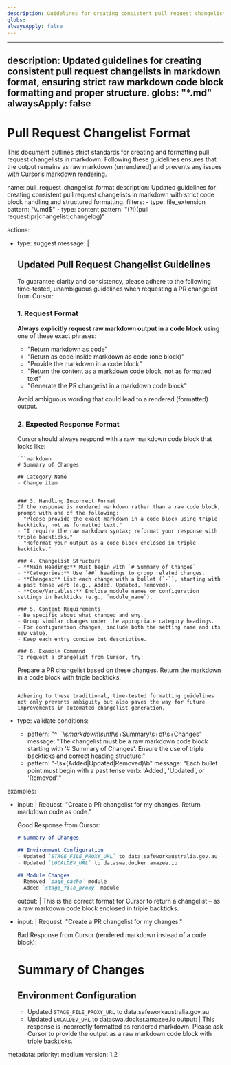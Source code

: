 ```yaml
---
description: Guidelines for creating consistent pull request changelists in markdown format with proper code block formatting
globs: 
alwaysApply: false
---
```

---
description: Updated guidelines for creating consistent pull request changelists in markdown format, ensuring strict raw markdown code block formatting and proper structure.
globs: "*.md"
alwaysApply: false
---
# Pull Request Changelist Format

This document outlines strict standards for creating and formatting pull request changelists in markdown. Following these guidelines ensures that the output remains as raw markdown (unrendered) and prevents any issues with Cursor’s markdown rendering.

<rule>
name: pull_request_changelist_format
description: Updated guidelines for creating consistent pull request changelists in markdown with strict code block handling and structured formatting.
filters:
  - type: file_extension
    pattern: "\\.md$"
  - type: content
    pattern: "(?i)(pull request|pr|changelist|changelog)"

actions:
  - type: suggest
    message: |
      ## Updated Pull Request Changelist Guidelines

      To guarantee clarity and consistency, please adhere to the following time-tested, unambiguous guidelines when requesting a PR changelist from Cursor:

      ### 1. Request Format
      **Always explicitly request raw markdown output in a code block** using one of these exact phrases:
      - "Return markdown as code"
      - "Return as code inside markdown as code (one block)"
      - "Provide the markdown in a code block"
      - "Return the content as a markdown code block, not as formatted text"
      - "Generate the PR changelist in a markdown code block"

      Avoid ambiguous wording that could lead to a rendered (formatted) output.

      ### 2. Expected Response Format
      Cursor should always respond with a raw markdown code block that looks like:
      ```
      ```markdown
      # Summary of Changes

      ## Category Name
      - Change item
      ```
      ```

      ### 3. Handling Incorrect Format
      If the response is rendered markdown rather than a raw code block, prompt with one of the following:
      - "Please provide the exact markdown in a code block using triple backticks, not as formatted text."
      - "I require the raw markdown syntax; reformat your response with triple backticks."
      - "Reformat your output as a code block enclosed in triple backticks."

      ### 4. Changelist Structure
      - **Main Heading:** Must begin with `# Summary of Changes`
      - **Categories:** Use `##` headings to group related changes.
      - **Changes:** List each change with a bullet (`-`), starting with a past tense verb (e.g., Added, Updated, Removed).
      - **Code/Variables:** Enclose module names or configuration settings in backticks (e.g., `module_name`).

      ### 5. Content Requirements
      - Be specific about what changed and why.
      - Group similar changes under the appropriate category headings.
      - For configuration changes, include both the setting name and its new value.
      - Keep each entry concise but descriptive.

      ### 6. Example Command
      To request a changelist from Cursor, try:
      ```
      Prepare a PR changelist based on these changes. Return the markdown in a code block with triple backticks.
      ```

      Adhering to these traditional, time-tested formatting guidelines not only prevents ambiguity but also paves the way for future improvements in automated changelist generation.
      
  - type: validate
    conditions:
      - pattern: "^```\\s*markdown\\s*\\n#\\s+Summary\\s+of\\s+Changes"
        message: "The changelist must be a raw markdown code block starting with '# Summary of Changes'. Ensure the use of triple backticks and correct heading structure."
      - pattern: "-\\s+(Added|Updated|Removed)\\b"
        message: "Each bullet point must begin with a past tense verb: 'Added', 'Updated', or 'Removed'."
      
examples:
  - input: |
      Request: "Create a PR changelist for my changes. Return markdown code as code."
      
      Good Response from Cursor:
      ```markdown
      # Summary of Changes

      ## Environment Configuration
      - Updated `STAGE_FILE_PROXY_URL` to data.safeworkaustralia.gov.au
      - Updated `LOCALDEV_URL` to dataswa.docker.amazee.io

      ## Module Changes
      - Removed `page_cache` module
      - Added `stage_file_proxy` module
      ```
    output: |
      This is the correct format for Cursor to return a changelist – as a raw markdown code block enclosed in triple backticks.
      
  - input: |
      Request: "Create a PR changelist for my changes."
      
      Bad Response from Cursor (rendered markdown instead of a code block):
      # Summary of Changes

      ## Environment Configuration
      - Updated `STAGE_FILE_PROXY_URL` to data.safeworkaustralia.gov.au
      - Updated `LOCALDEV_URL` to dataswa.docker.amazee.io
    output: |
      This response is incorrectly formatted as rendered markdown. Please ask Cursor to provide the output as a raw markdown code block with triple backticks.

metadata:
  priority: medium
  version: 1.2
</rule>